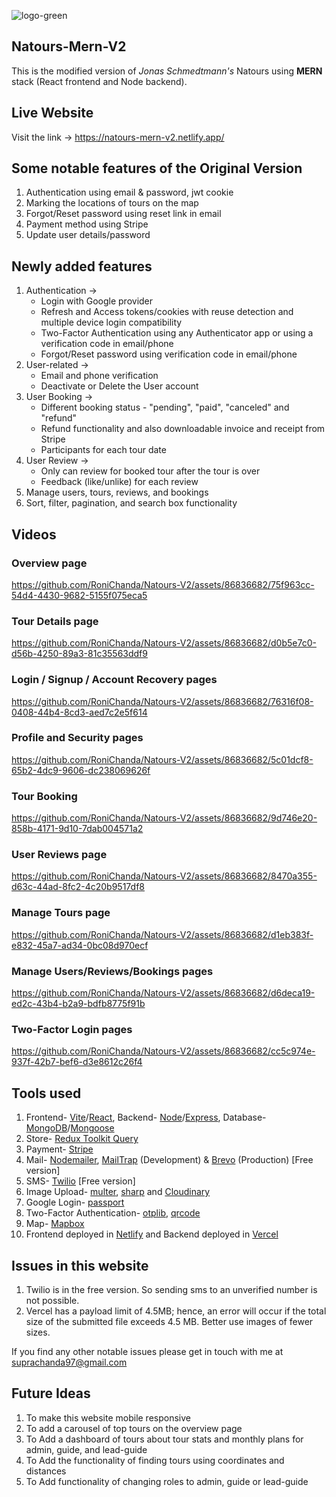 ![logo-green](https://github.com/RoniChanda/Natours-V2/assets/86836682/e2b659e2-ce51-4ab1-a4ca-edf9da3cca20)
## Natours-Mern-V2
This is the modified version of *Jonas Schmedtmann's* Natours using **MERN** stack (React frontend and Node backend).
## Live Website
Visit the link -> https://natours-mern-v2.netlify.app/
## Some notable features of the Original Version
1. Authentication using email & password, jwt cookie
2. Marking the locations of tours on the map
3. Forgot/Reset password using reset link in email
4. Payment method using Stripe
5. Update user details/password 
## Newly added features
1. Authentication ->
   - Login with Google provider
   - Refresh and Access tokens/cookies with reuse detection and multiple device login compatibility
   - Two-Factor Authentication using any Authenticator app or using a verification code in email/phone
   - Forgot/Reset password using verification code in email/phone
2. User-related ->
   - Email and phone verification
   - Deactivate or Delete the User account
3. User Booking ->
   - Different booking status - "pending", "paid", "canceled" and "refund"
   - Refund functionality and also downloadable invoice and receipt from Stripe
   - Participants for each tour date
4. User Review ->
   - Only can review for booked tour after the tour is over
   - Feedback (like/unlike) for each review
5. Manage users, tours, reviews, and bookings
6. Sort, filter, pagination, and search box functionality
## Videos
### Overview page
https://github.com/RoniChanda/Natours-V2/assets/86836682/75f963cc-54d4-4430-9682-5155f075eca5
### Tour Details page
https://github.com/RoniChanda/Natours-V2/assets/86836682/d0b5e7c0-d56b-4250-89a3-81c35563ddf9
### Login / Signup / Account Recovery pages
https://github.com/RoniChanda/Natours-V2/assets/86836682/76316f08-0408-44b4-8cd3-aed7c2e5f614
### Profile and Security pages
https://github.com/RoniChanda/Natours-V2/assets/86836682/5c01dcf8-65b2-4dc9-9606-dc238069626f
### Tour Booking
https://github.com/RoniChanda/Natours-V2/assets/86836682/9d746e20-858b-4171-9d10-7dab004571a2
### User Reviews page
https://github.com/RoniChanda/Natours-V2/assets/86836682/8470a355-d63c-44ad-8fc2-4c20b9517df8
### Manage Tours page
https://github.com/RoniChanda/Natours-V2/assets/86836682/d1eb383f-e832-45a7-ad34-0bc08d970ecf
### Manage Users/Reviews/Bookings pages
https://github.com/RoniChanda/Natours-V2/assets/86836682/d6deca19-ed2c-43b4-b2a9-bdfb8775f91b
### Two-Factor Login pages
https://github.com/RoniChanda/Natours-V2/assets/86836682/cc5c974e-937f-42b7-bef6-d3e8612c26f4
## Tools used
1. Frontend- [Vite](https://vitejs.dev/guide/)/[React](https://react.dev/), Backend- [Node](https://nodejs.org/en)/[Express](https://expressjs.com/), Database- [MongoDB](https://www.mongodb.com/)/[Mongoose](https://mongoosejs.com/)
2. Store- [Redux Toolkit Query](https://redux-toolkit.js.org/rtk-query/overview)
3. Payment- [Stripe](https://stripe.com/en-in)
4. Mail- [Nodemailer](https://github.com/nodemailer/nodemailer), [MailTrap](https://mailtrap.io/) (Development) & [Brevo](https://app.brevo.com/) (Production) [Free version]
5. SMS- [Twilio](https://www.twilio.com/en-us) [Free version]
6. Image Upload- [multer](https://github.com/expressjs/multer), [sharp](https://github.com/lovell/sharp) and [Cloudinary](https://cloudinary.com/)
7. Google Login- [passport](https://www.passportjs.org/)
8. Two-Factor Authentication- [otplib](https://github.com/yeojz/otplib), [qrcode](https://github.com/soldair/node-qrcode)
9. Map- [Mapbox](https://www.mapbox.com/)
10. Frontend deployed in [Netlify](https://www.netlify.com/) and Backend deployed in [Vercel](https://vercel.com/)
## Issues in this website
1. Twilio is in the free version. So sending sms to an unverified number is not possible.
2. Vercel has a payload limit of 4.5MB; hence, an error will occur if the total size of the submitted file exceeds 4.5 MB. Better use images of fewer sizes.
   
If you find any other notable issues please get in touch with me at suprachanda97@gmail.com
## Future Ideas
1. To make this website mobile responsive
2. To add a carousel of top tours on the overview page
3. To Add a dashboard of tours about tour stats and monthly plans for admin, guide, and lead-guide
4. To Add the functionality of finding tours using coordinates and distances
5. To Add functionality of changing roles to admin, guide or lead-guide






